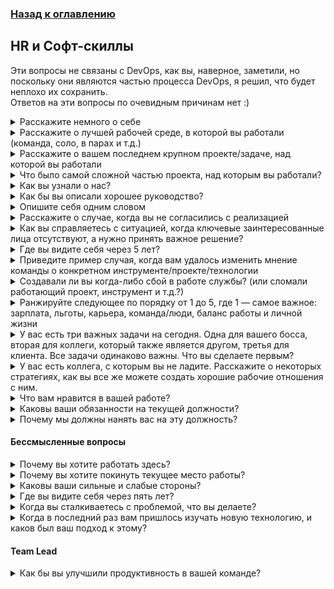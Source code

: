 
### [Назад к оглавлению](/DevQuestions/README.md)
## HR и Софт-скиллы

Эти вопросы не связаны с DevOps, как вы, наверное, заметили, но поскольку они являются частью процесса DevOps, я решил, что будет неплохо их сохранить.<br>
Ответов на эти вопросы по очевидным причинам нет :)

<details>
<summary>Расскажите немного о себе</summary><br><b>
</b></details>

<details>
<summary>Расскажите о лучшей рабочей среде, в которой вы работали (команда, соло, в парах и т.д.)</summary><br><b>
</b></details>

<details>
<summary>Расскажите о вашем последнем крупном проекте/задаче, над которой вы работали</summary><br><b>
</b></details>

<details>
<summary>Что было самой сложной частью проекта, над которым вы работали?</summary><br><b>
</b></details>

<details>
<summary>Как вы узнали о нас?</summary><br><b>
</b></details>

<details>
<summary>Как бы вы описали хорошее руководство?</summary><br><b>
</b></details>

<details>
<summary>Опишите себя одним словом</summary><br><b>
</b></details>

<details>
<summary>Расскажите о случае, когда вы не согласились с реализацией</summary><br><b>
</b></details>

<details>
<summary>Как вы справляетесь с ситуацией, когда ключевые заинтересованные лица отсутствуют, а нужно принять важное решение? </summary><br><b>
</b></details>

<details>
<summary>Где вы видите себя через 5 лет?</summary><br><b>
</b></details>

<details>
<summary>Приведите пример случая, когда вам удалось изменить мнение команды о конкретном инструменте/проекте/технологии</summary><br><b>
</b></details>

<details>
<summary>Создавали ли вы когда-либо сбой в работе службы? (или сломали работающий проект, инструмент и т.д.?)</summary><br><b>
</b></details>

<details>
<summary>Ранжируйте следующее по порядку от 1 до 5, где 1 — самое важное: зарплата, льготы, карьера, команда/люди, баланс работы и личной жизни</summary><br><b>
</b></details>

<details>
<summary>У вас есть три важных задачи на сегодня. Одна для вашего босса, вторая для коллеги, который также является другом, третья для клиента. Все задачи одинаково важны. Что вы сделаете первым?</summary><br><b>
</b></details>

<details>
<summary>У вас есть коллега, с которым вы не ладите. Расскажите о некоторых стратегиях, как вы все же можете создать хорошие рабочие отношения с ним.</summary><br><b>
</b></details>

<details>
<summary>Что вам нравится в вашей работе?</summary><br><b>
</b></details>

<details>
<summary>Каковы ваши обязанности на текущей должности?</summary><br><b>
</b></details>

<details>
<summary>Почему мы должны нанять вас на эту должность?</summary><br><b>
</b></details>

#### Бессмысленные вопросы

<details>
<summary>Почему вы хотите работать здесь?</summary><br><b>
</b></details>

<details>
<summary>Почему вы хотите покинуть текущее место работы?</summary><br><b>
</b></details>

<details>
<summary>Каковы ваши сильные и слабые стороны?</summary><br><b>
</b></details>

<details>
<summary>Где вы видите себя через пять лет?</summary><br><b>
</b></details>

<details>
<summary>Когда вы сталкиваетесь с проблемой, что вы делаете?</summary><br><b>
</b></details>

<details>
<summary>Когда в последний раз вам пришлось изучать новую технологию, и каков был ваш подход к этому?</summary><br><b>
</b></details>


#### Team Lead

<details>
<summary>Как бы вы улучшили продуктивность в вашей команде?</summary><br><b>
</b></details>
